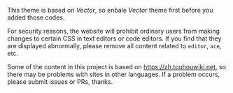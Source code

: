 This theme is based on *Vector*, so enbale *Vector* theme first before you added those codes.

For security reasons, the website will prohibit ordinary users from making changes to certain CSS in text editors or code editors. If you find that they are displayed abnormally, please remove all content related to `editor`, `ace`, etc.

Some of the content in this project is based on https://zh.touhouwiki.net, so there may be problems with sites in other languages. If a problem occurs, please submit issues or PRs, thanks.
